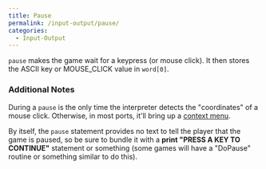 ```yaml
---
title: Pause
permalink: /input-output/pause/
categories: 
  - Input-Output
---
```


`pause` makes the game wait for a keypress (or mouse click). It then stores the ASCII key or MOUSE_CLICK value in `word[0]`.

### Additional Notes

During a `pause` is the only time the interpreter detects the
"coordinates" of a mouse click. Otherwise, in most ports, it'll bring up
a [context menu](Addcontext).

By itself, the `pause` statement provides no text to tell the player
that the game is paused, so be sure to bundle it with a **print "PRESS A
KEY TO CONTINUE"** statement or something (some games will have a
"DoPause" routine or something similar to do this).

